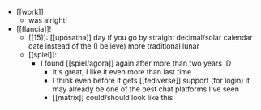 - [[work]]
  - was alright!
- [[flancia]]!
  - [[15]]: [[uposatha]] day if you go by straight decimal/solar calendar date instead of the (I believe) more traditional lunar
  - [[spiel]]:
    - I found [[spiel/agora]] again after more than two years :D
      - it's great, I like it even more than last time
      - I think even before it gets [[fediverse]] support (for login) it may already be one of the best chat platforms I've seen
      - [[matrix]] could/should look like this
